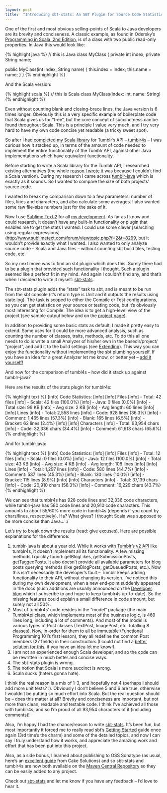 ```yaml
---
layout: post
title:  "Introducing sbt-stats: An SBT Plugin for Source Code Statistics"
---
```


One of the first and most obvious selling-points of Scala to Java developers are its brevity and conciseness. A classic example, as found in Odersky’s [Programming in Scala, 2nd Edition](http://www.artima.com/shop/programming_in_scala_2ed), is of a class with two public read-only properties. In Java this would look like:

{% highlight java %}
// this is Java
class MyClass {
  private int index;
  private String name;

  public MyClass(int index, String name) {
    this.index = index;
    this.name = name;
  }
}
{% endhighlight %}

And the Scala version:

{% highlight scala %}
// this is Scala
class MyClass(index: Int, name: String)
{% endhighlight %}

Even without counting blank and closing-brace lines, the Java version is 6 times longer. Obviously this is a very specific example of boilerplate code that Scala gives us for “free”, but the core concept of succinctness can be found throughout Scala. This is a principle I value very much, and I try very hard to have my own code concise yet readable (a tricky sweet spot).

So after I had [completed my Scala library](/2012/12/introducing-tumblr4s-a-scala-library-for-the-tumblr-api) for Tumblr’s API – [tumblr4s](https://github.com/orrsella/tumblr4s) – I was curious how it stacked up, in terms of the amount of code needed to implement the entire functionality of the Tumblr API, against other Java implementations which have equivalent functionality.

Before starting to write a Scala library for the Tumblr API, I researched existing alternatives (the whole [reason I wrote it](/2012/12/introducing-tumblr4s-a-scala-library-for-the-tumblr-api) was because I couldn’t find a Scala version). During my research I came across [tumblr-java](https://github.com/nsheridan/tumblr-java) which is exactly as it sounds. So I wanted to compare the size of both projects’ source code.

I wanted to break my comparison down to a few parameters: number of files, lines and characters, and also calculate some averages. I also wanted some raw file-size numbers just for the sake of it.

Now I use [Sublime Text 2](http://www.sublimetext.com/2) for all [my development](/2012/10/my-top-10-mac-apps). As far as I know and could research, it doesn’t have any built-in functionality or plugin that enables me to get the stats I wanted. I could use some clever [searching using regular expressions](http://www.sublimetext.com/forum/viewtopic.php?f=2&t=8299, but it wouldn’t provide exactly what I wanted. I also wanted to only analyze source code – Scala and Java files – without counting sbt build files, testing code, etc.

So my next move was to find an sbt plugin which does this. Surely there had to be a plugin that provided such functionality I thought. Such a plugin seemed like a perfect fit in my mind. And again I couldn’t find any, and that’s when I decided to write it myself: [sbt-stats](https://github.com/orrsella/sbt-stats).

The sbt-stats plugin adds the “stats” task to sbt, and is meant to be run from the sbt console (it’s return type is Unit and it outputs the results using state.log). The task is scoped to either the Compile or Test configurations, so you can get statistics on your source or testing code, but it’s obviously most interesting for Compile. The idea is to get a high-level view of the project (see sample output below and on the [project page](https://github.com/orrsella/sbt-stats#usage)).

In addition to providing some basic stats as default, I made it pretty easy to extend. Some uses for it could be more advanced analysis, such as counting the number of classes, traits, methods, etc. To do this all one needs to do is write a small Analyzer of his/her own in the basedir/project/ “project”, and add it to the build settings (see [Extending](https://github.com/orrsella/sbt-stats#extending)). This way you can enjoy the functionality without implementing the sbt plumbing yourself. If you have an idea for a great Analyzer let me know, or better yet – [add it yourself!](https://github.com/orrsella/sbt-stats)

And now for the comparison of tumbl4s – how did it stack up against tumblr-java?

Here are the results of the stats plugin for tumblr4s:

{% highlight text %}
[info] Code Statistics:
[info]
[info] Files
[info] - Total:      42 files
[info] - Scala:      42 files (100.0%)
[info] - Java:       0 files (0.0%)
[info] - Total size: 99 KB
[info] - Avg size:   2 KB
[info] - Avg length: 60 lines
[info]
[info] Lines
[info] - Total:      2,558 lines
[info] - Code:       928 lines (36.3%)
[info] - Comment:    1,465 lines (57.3%)
[info] - Blank:      165 lines (6.5%)
[info] - Bracket:    62 lines (2.4%)
[info]
[info] Characters
[info] - Total:      93,954 chars
[info] - Code:       32,336 chars (34.4%)
[info] - Comment:    61,618 chars (65.6%)
{% endhighlight %}

And for tumblr-java:

{% highlight text %}
[info] Code Statistics:
[info]
[info] Files
[info] - Total:      12 files
[info] - Scala:      0 files (0.0%)
[info] - Java:       12 files (100.0%)
[info] - Total size: 43 KB
[info] - Avg size:   4 KB
[info] - Avg length: 108 lines
[info]
[info] Lines
[info] - Total:      1,297 lines
[info] - Code:       580 lines (44.7%)
[info] - Comment:    587 lines (45.3%)
[info] - Blank:      130 lines (10.0%)
[info] - Bracket:    115 lines (8.9%)
[info]
[info] Characters
[info] - Total:      37,139 chars
[info] - Code:       20,910 chars (56.3%)
[info] - Comment:    16,229 chars (43.7%)
{% endhighlight %}

We can see that tumblr4s has 928 code lines and 32,336 code characters, while tumblr-java has 580 code lines and 20,910 code characters. This amounts to about 55/60% more code in tumblr4s (depends if you count by chars/lines, respectively). Ha? What gives? I thought Scala was supposed to be more concise than Java… :/

Let’s try to break down the results (read: give excuses). Here are possible explanations for the difference:

1. tumblr-java is about a year old. While it works with [Tumblr’s v2 API](http://www.tumblr.com/docs/en/api/v2) like tumblr4s, it doesn’t implement all its functionality. A few missing methods I quickly found: getBlogLikes, getSubmissionPosts, getTaggedPosts. It also doesn’t provide all available parameters for blog posts querying methods (like getBlogPosts, getQueuedPosts, etc.). Now this isn’t necessarily the developer’s fault – Tumblr keeps adding functionality to their API, without changing its version. I’ve noticed this during my own development, when a new end-point suddenly appeared in the docs (such additions are usually announced on the [Developer blog](http://developers.tumblr.com) which I subscribe to and hope to keep tumblr4s up-to-date). So the missing features could explain a small difference in code amount, but surely not all 50%.
2. Most of tumblr4s’ code resides in the “model” package (the main TumblrApi class, which implements most of the business logic, is 469 lines long, including a lot of comments). And most of the model is various types of Post classes (TextPost, ImagePost, etc. totalling 8 classes). Now, in-order for them to all be immutable (Functional Programming 101’s first lesson), they all redefine the common Post members (27 fields) in their constructors (I could not find a [better solution for this](http://stackoverflow.com/questions/12289806/scala-extending-parameterized-abstract-class), if you have an idea let me know!).
3. I am not an experienced enough Scala developer, and so the code can be rewritten in much better and concise ways.
4. The sbt-stats plugin is wrong.
5. The notion that Scala is more succinct is wrong.
6. Scala sucks (haters gonna hate).

I think the real reason is a mix of 1-3, and hopefully not 4 (perhaps I should add more unit tests? :). Obviously I don’t believe 5 and 6 are true, otherwise I wouldn’t be putting so much effort into Scala. But the real question should be – does this matter at all? Brevity and conciseness are important, but not more than clean, readable and testable code. I think I’ve achieved all those with tumblr4s, and so I’m proud of all 93,954 characters of it (including comments)!

Also, I’m happy I had the chance/reason to write [sbt-stats](https://github.com/orrsella/sbt-stats). It’s been fun, but most importantly it forced me to really read sbt’s [Getting Started](http://www.scala-sbt.org/0.13/docs/index.html) guide once again (3rd time’s the charm) and some of the detailed topics, and now I can say I truly understand how it works, and appreciate the amazing work and effort that has been put into this project.

Also, as a side bonus, I learned about publishing to OSS Sonatype (as usual, here’s an [excellent guide](http://www.cakesolutions.net/teamblogs/2012/01/28/publishing-sbt-projects-to-nexus) from Cake Solutions) and so sbt-stats and tumblr4s are now both available on the [Maven Central Repository](http://repo1.maven.org/maven2/com/orrsella) so they can be easily added to any project.

Check out [sbt-stats](https://github.com/orrsella/sbt-stats) and let me know if you have any feedback – I’d love to hear it.
